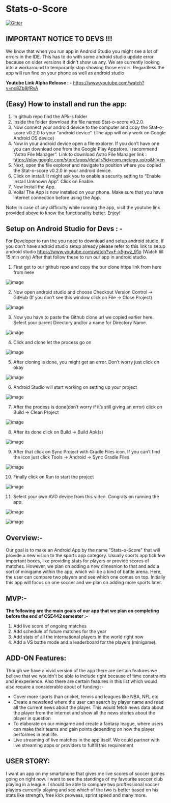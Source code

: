 # Stats-o-Score

[![Gitter](https://badges.gitter.im/Join%20Chat.svg)](https://gitter.im/Stat-O-Score/Stat-O-Score_public?utm_source=badge&utm_medium=badge&utm_campaign=pr-badge&utm_content=badge)

## **IMPORTANT NOTICE TO DEVS !!!**
We know that when you run app in Android Studio you might see a lot of errors in the IDE.
This has to do with some android studio update error because on older versions it didn't show us any. We are currently looking into a workaround to temporarily stop showing those errors.
Regardless the app will run fine on your phone as well as android studio


**Youtube Link Alpha Release : -**
https://www.youtube.com/watch?v=nx8Zb8jfRvA


## **(Easy) How to install and run the app:**
1.	In github repo find the APk-s folder
2.	Inside the folder download the file named Stat-o-score v0.2.0.
3.	Now connect your android device to the computer and copy the Stat-o-score v0.2.0 to your “android device”. (The app will only work on Google Android OS device)
4.	Now in your android device open a file explorer. If you don’t have one you can download one from the Google Play Appstore. I recommend “Astro File Manager”. Link to download Astro File Manager link : https://play.google.com/store/apps/details?id=com.metago.astro&hl=en 
5.	Next, open the file explorer and navigate to position where you copied the Stat-o-score v0.2.0 in your android device.
6.	Click on install. It might ask you to enable a security setting to “Enable Install Unknown App”. Click on Enable.
7.	Now Install the App.
8.	Voila! The App is now installed on your phone. Make sure that you have internet connection before using the App.

Note: In case of any difficulty while running the app, visit the youtube link provided above to know the functionality better. Enjoy!

## **Setup on Android Studio for Devs : -**

For Developer to run the you need to download and setup android studio.
If you don’t have android studio setup already please refer to this link to setup android studio https://www.youtube.com/watch?v=F-k5gwz_91o (Watch till 15 min only)
After that follow these to run our app in android studio.
1.	First got to our github repo and copy the our clone https link from here from here

![image](https://user-images.githubusercontent.com/36175612/38015294-54784976-3239-11e8-8510-3e53e61d7cf4.png)










2.	Now open android studio and choose Checkout Version Control -> GitHub (If you don’t see this window click on File -> Close Project)

![image](https://user-images.githubusercontent.com/36175612/38015327-70f8d94e-3239-11e8-899c-b2f0ddef5d33.png)

3.	Now you have to paste the Github clone url we copied earlier here. Select your parent Directory and/or a name for Directory Name.

![image](https://user-images.githubusercontent.com/36175612/38015357-85a1498a-3239-11e8-8073-bfc32c14c3ee.png)



4.	Click and clone let the process go on

![image](https://user-images.githubusercontent.com/36175612/38015395-9f48c3a4-3239-11e8-84a5-7070fe6c951a.png)



5.	After cloning is done, you might get an error. Don’t worry just click on okay

![image](https://user-images.githubusercontent.com/36175612/38015429-bb18ae8c-3239-11e8-91d1-6995813cf8e2.png)
 

6.	Android Studio will start working on setting up your project

![image](https://user-images.githubusercontent.com/36175612/38015451-cd452842-3239-11e8-9f2c-84aae1e21ba9.png)
 






7.	After the process is done(don’t worry if it’s still giving an error) click on Build -> Clean Project

![image](https://user-images.githubusercontent.com/36175612/38015471-ddc9e7fc-3239-11e8-884b-138b89214595.png)

 

8.	After its done click on Build -> Build Apk(s)


![image](https://user-images.githubusercontent.com/36175612/38015492-eea86544-3239-11e8-938d-3219dd4c6af3.png)

 
9.	After that click on Sync Project with Gradle Files icon. If you can’t find the icon just click Tools -> Android -> Sync Gradle Files


![image](https://user-images.githubusercontent.com/36175612/38015517-04209554-323a-11e8-8371-beb424b3fe59.png)

 
10.	Finally click on Run to start the project

![image](https://user-images.githubusercontent.com/36175612/38015528-0f7fb164-323a-11e8-9af8-da7dc297c843.png)


11.	Select your own AVD device from this video. Congrats on running the app.

![image](https://user-images.githubusercontent.com/36175612/38015542-1e836980-323a-11e8-848f-52aaa387a662.png)

![image](https://user-images.githubusercontent.com/36175612/38015557-26e19f84-323a-11e8-86f9-cfa9c3710a2a.png)




## **Overview:-**
Our goal is to make an Android App by the name "Stats-o-Score" that will provide a new vision to the sports app category. Usually sports app tick few important boxes, like providing stats for players or provide scores of matches. However, we plan on adding a new dimesnion  to that and add a sort of minigame within the app, which will be a kind of battle arena. Here, the user can compare two players and see which one comes on top. Initially this app will focus on one soccer and we plan on adding more sports later.  

## **MVP:-**
**The following are the main goals of our app that we plan on completing before the end of CSE442 semester :-**
1. Add live score of ongoing matches
2. Add schedule of future matches for the year
3. Add stats of all the international players in the world right now
4. Add a VS battle mode and a leaderboard for the players (minigame).

## **ADD-ON Features:**
Though we have a vivid version of the app there are certain features we believe that we wouldn't be able to include right because of time constraints and inexperience. Also there are certain features in this list which would also require a considerable about of funding :-

- Cover more sports than cricket, tennis and leagues like NBA, NFL etc
- Create a newsfeed where the user can search by player name and read all the current news about the player. This would fetch news data about the player from the internet and show all the news stories about the player in question
- To elaborate on our mingame and create a fantasy league, where users can make their teams and gain points depending on how the player performes in real life.
- Live streaming of live matches in the app itself. We could partner with live streaming apps or providers to fulfill this requirement  

## **USER STORY:**

I want an app on my smartphone that gives me live scores of soccer games going on right now. I want to see the standings of my favourite soccer club playing in a league. I should be able to compare two proffessional soccer players currently playing and see which of the two is better based on his stats like strength, free kick prowess, sprint speed and many more.
